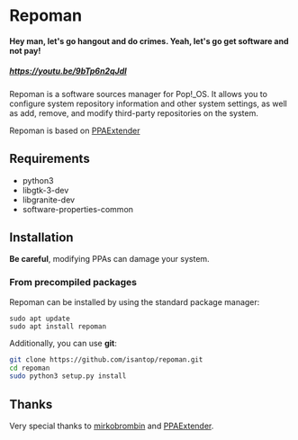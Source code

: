 # Repoman

#### Hey man, let's go hangout and do crimes. Yeah, let's go get software and not pay!
##### https://youtu.be/9bTp6n2qJdI

Repoman is a software sources manager for Pop!_OS. It allows you to configure
system repository information and other system settings, as well as add, remove,
and modify third-party repositories on the system.

Repoman is based on [PPAExtender](https://github.com/mirkobrombin/PPAExtender)

## Requirements
- python3
- libgtk-3-dev
- libgranite-dev
- software-properties-common

## Installation
**Be careful**, modifying PPAs can damage your system.

### From precompiled packages
Repoman can be installed by using the standard package manager:
```
sudo apt update
sudo apt install repoman
```
Additionally, you can use **git**:

```bash
git clone https://github.com/isantop/repoman.git
cd repoman
sudo python3 setup.py install
```

## Thanks
Very special thanks to [mirkobrombin](https://github.com/mirkobrombin) and
[PPAExtender](https://github.com/mirkobrombin/PPAExtender).
